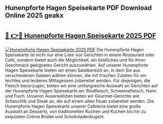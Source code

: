 ## Hunenpforte Hagen Speisekarte PDF Download Online 2025 geakx

# <h2><a href="http://gcci5lc.nevu.top/?p=Hunenpforte+Hagen+Speisekarte">🔗 👉🔴 Hunenpforte Hagen Speisekarte 2025 PDF</a></h2>

[![Hunenpforte Hagen Speisekarte 2025 PDF](https://i.imgur.com/dBaPXMq.png)](http://gcci5lc.nevu.top/?p=Hunenpforte+Hagen+Speisekarte)
Die Hunenpforte Hagen Speisekarte ist nicht nur eine Liste von Gerichten in einem Restaurant oder Café, sondern bietet auch die Möglichkeit, ein köstliches und für Ihren Geschmack geeignetes Gericht auszuwählen. Auf unserer Hunenpforte Hagen Speisekarte bieten wir einen Salatbereich an, in dem Sie aus verschiedenen Salaten wählen können, die mit frischen Zutaten für ein leichtes und leckeres Mittagessen zubereitet werden. Für diejenigen, die Fleisch bevorzugen, bieten wir eine umfangreiche Auswahl an Gerichten auf der Hunenpforte Hagen Speisekarte an: Rindfleisch, Schweinefleisch, Huhn und Fisch. Unseren Auserwählten bieten wir Gourmet-Gerichte wie Schaschlik und Steak an, die auf einem alten Feuer zubereitet werden. Die Hunenpforte Hagen Speisekarte unserer Cafeteria bietet eine große Auswahl an Desserts, von traditionellen Kuchen und Kuchen bis hin zu exquisiten Crème Brûlée und Schokoladenkugeln.

